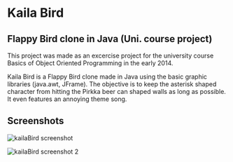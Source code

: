 # Kaila Bird

## Flappy Bird clone in Java (Uni. course project)

This project was made as an excercise project for the university course Basics of Object Oriented Programming in the early 2014.

Kaila Bird is a Flappy Bird clone made in Java using the basic graphic libraries (java.awt, JFrame). The objective is to keep the asterisk shaped character from hitting the Pirkka beer can shaped walls as long as possible. It even features an annoying theme song.

## Screenshots

![kailaBird screenshot](http://i.imgur.com/yLJNnVv.png)

![kailaBird screenshot 2](http://i.imgur.com/12hwVmn.png)
